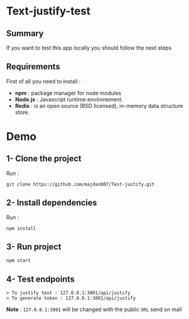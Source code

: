 # Text-justify-test
## Summary
If you want to test this app locally you should follow the next steps
## Requirements
 First of all you need to install :
 - **npm** : package manager for node modules 
 - **Node.js** : Javascript runtime environement. 
 - **Redis** : is an open source (BSD licensed), in-memory data structure store. 
# Demo
 
## 1- Clone the project
Run :
```
git clone https://github.com/majdas007/Test-justify.git
```
## 2- Install dependencies
Run :
```
npm install
```
## 3- Run project
```
npm start
```
## 4- Test endpoints
```
> To justify text : 127.0.0.1:3001/api/justify 
> To generate token : 127.0.0.1:3001/api/justify 
```

**Note** : `127.0.0.1:3001` will be changed with the public `URL` send on mail  
